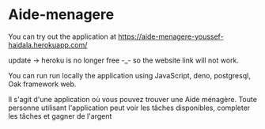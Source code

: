 # Aide-menagere

You can try out the application at https://aide-menagere-youssef-haidala.herokuapp.com/

update -> heroku is no longer free -_- so the website link will not work.

You can run run locally the application using JavaScript, deno, postgresql, Oak framework web.


Il s'agit d'une application où vous pouvez trouver une Aide ménagère. Toute personne utilisant l'application peut voir les tâches disponibles, completer les tâches et gagner de l'argent

